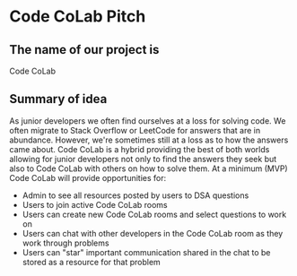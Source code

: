 # Code CoLab Pitch

## The name of our project is

Code CoLab

## Summary of idea

As junior developers we often find ourselves at a loss for solving code. We often migrate to Stack Overflow or LeetCode for answers that are in abundance. However, we're sometimes still at a loss as to how the answers came about. Code CoLab is a hybrid providing the best of both worlds allowing for junior developers not only to find the answers they seek but also to Code CoLab with others on how to solve them. At a minimum (MVP) Code CoLab will provide opportunities for:

- Admin to see all resources posted by users to DSA questions
- Users to join active Code CoLab rooms
- Users can create new Code CoLab rooms and select questions to work on
- Users can chat with other developers in the Code CoLab room as they work through problems
- Users can "star" important communication shared in the chat to be stored as a resource for that problem
